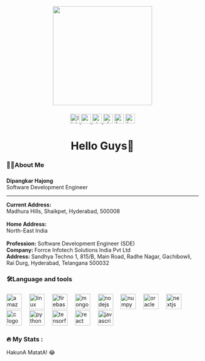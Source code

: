 <div align="center">
  <img height="260" src="https://lh3.googleusercontent.com/pw/AP1GczOpB2oKg4dUgZenr2r7vL4n5KZCLQNGFMB0N1fAVSw4M4x4wnPuIdZ7zE1v4HQzjjcHbbYzLDCs2UFtKZYSS5mQymx9tCc3yXa8Jr0VLvsOldtDY9OnePk2QDFw41FMW2ZXytQX848k-Kq18jsXPeAT=w1849-h555-s-no-gm?authuser=0"  />
</div>

###

<div align="center">
  <a href="https://www.linkedin.com/in/idipangkar-ai/" target="_blank">
    <img src="https://img.shields.io/static/v1?message=LinkedIn&logo=linkedin&label=&color=0077B5&logoColor=white&labelColor=&style=for-the-badge" height="25" alt="linkedin logo"  />
  </a>
  <a href="www.youtube.com/@Dipangkar-H" target="_blank">
    <img src="https://img.shields.io/static/v1?message=Youtube&logo=youtube&label=&color=FF0000&logoColor=white&labelColor=&style=for-the-badge" height="25" alt="youtube logo"  />
  </a>
  <a href="https://stackoverflow.com/users/23104019/dipangkar-h" target="_blank">
    <img src="https://img.shields.io/static/v1?message=Stackoverflow&logo=stackoverflow&label=&color=FE7A16&logoColor=white&labelColor=&style=for-the-badge" height="25" alt="stackoverflow logo"  />
  </a>
  <img src="https://img.shields.io/static/v1?message=Slack&logo=slack&label=&color=4A154B&logoColor=white&labelColor=&style=for-the-badge" height="25" alt="slack logo"  />
  <img src="https://img.shields.io/static/v1?message=HackerRank&logo=hackerrank&label=&color=2EC866&logoColor=white&labelColor=&style=for-the-badge" height="25" alt="hackerrank logo"  />
  <img src="https://img.shields.io/static/v1?message=Ko-fi&logo=ko-fi&label=&color=F16061&logoColor=white&labelColor=&style=for-the-badge" height="25" alt="ko-fi logo"  />
</div>

###
<h1 align="center">Hello Guys👋</h1>

###
<h3 align="left">👩‍💻About Me</h3>

###
<p align="left",> <b> Dipangkar Hajong </b>
  <br>Software Development Engineer
  <hr>
  <b> Current Address:</b>
  <br>Madhura Hills, Shaikpet, Hyderabad, 500008 <br>
  <br><b> Home Address:</b>
  <br>North-East India <br>
  <br><b> Profession:</b> Software Development Engineer (SDE)
  <br> <b>Company: </b>Forrce Infotech Solutions India Pvt Ltd
  <br><b>Address: </b>Sandhya Techno 1, 815/B, Main Road, Radhe Nagar, Gachibowli, Rai Durg, Hyderabad, Telangana 500032

###

<h3 align="left">🛠Language and tools</h3>

###

<div align="left">
  <img src="https://cdn.jsdelivr.net/gh/devicons/devicon/icons/amazonwebservices/amazonwebservices-line-wordmark.svg" height="40" alt="amazonwebservices logo"  />
  <img width="12" />
  <img src="https://cdn.jsdelivr.net/gh/devicons/devicon/icons/linux/linux-original.svg" height="40" alt="linux logo"  />
  <img width="12" />
  <img src="https://cdn.jsdelivr.net/gh/devicons/devicon/icons/firebase/firebase-plain.svg" height="40" alt="firebase logo"  />
  <img width="12" />
  <img src="https://cdn.jsdelivr.net/gh/devicons/devicon/icons/mongodb/mongodb-original.svg" height="40" alt="mongodb logo"  />
  <img width="12" />
  <img src="https://cdn.jsdelivr.net/gh/devicons/devicon/icons/nodejs/nodejs-original.svg" height="40" alt="nodejs logo"  />
  <img width="12" />
  <img src="https://cdn.jsdelivr.net/gh/devicons/devicon/icons/numpy/numpy-original.svg" height="40" alt="numpy logo"  />
  <img width="12" />
  <img src="https://cdn.jsdelivr.net/gh/devicons/devicon/icons/oracle/oracle-original.svg" height="40" alt="oracle logo"  />
  <img width="12" />
  <img src="https://cdn.jsdelivr.net/gh/devicons/devicon/icons/nextjs/nextjs-original.svg" height="40" alt="nextjs logo"  />
  <img width="12" />
  <img src="https://cdn.jsdelivr.net/gh/devicons/devicon/icons/c/c-original.svg" height="40" alt="c logo"  />
  <img width="12" />
  <img src="https://cdn.jsdelivr.net/gh/devicons/devicon/icons/python/python-original.svg" height="40" alt="python logo"  />
  <img width="12" />
  <img src="https://cdn.jsdelivr.net/gh/devicons/devicon/icons/tensorflow/tensorflow-original.svg" height="40" alt="tensorflow logo"  />
  <img width="12" />
  <img src="https://cdn.jsdelivr.net/gh/devicons/devicon/icons/react/react-original.svg" height="40" alt="react logo"  />
  <img width="12" />
  <img src="https://cdn.jsdelivr.net/gh/devicons/devicon/icons/javascript/javascript-original.svg" height="40" alt="javascript logo"  />
</div>

###

<h3 align="left">🔥   My Stats :</h3>

<p align="left">HakunA MatatA! &#128514;</p>

###
